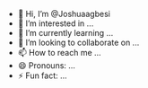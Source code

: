 - 👋 Hi, I’m @Joshuaagbesi
- 👀 I’m interested in ...
- 🌱 I’m currently learning ...
- 💞️ I’m looking to collaborate on ...
- 📫 How to reach me ...
- 😄 Pronouns: ...
- ⚡ Fun fact: ...

<!---
Joshuaagbesi/Joshuaagbesi is a ✨ special ✨ repository because its `README.md` (this file) appears on your GitHub profile.
You can click the Preview link to take a look at your changes.
--->
